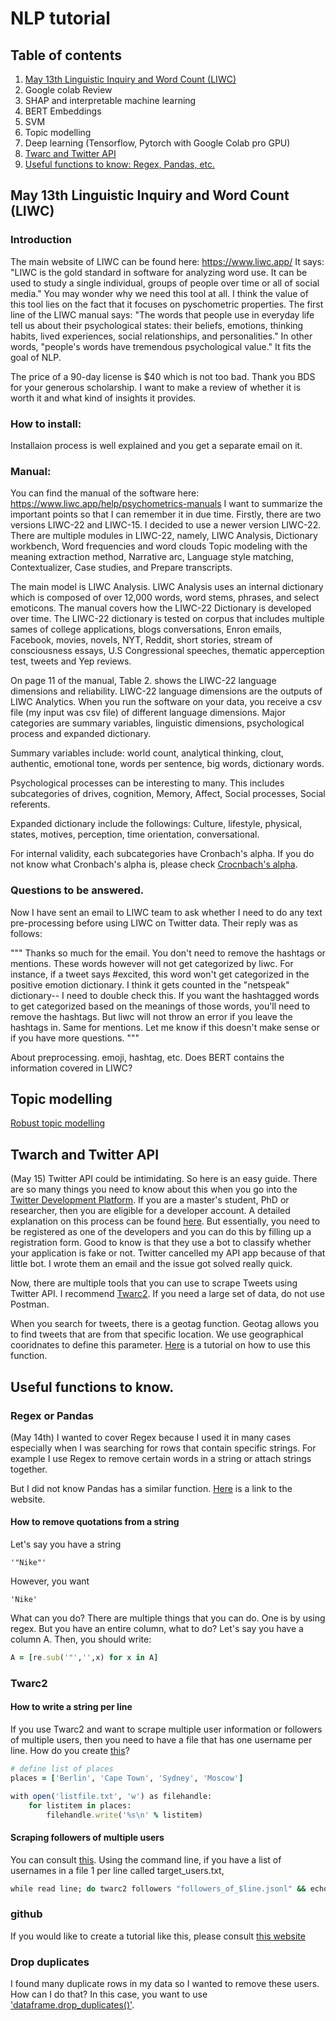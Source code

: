 # NLP tutorial

## Table of contents
1. [May 13th Linguistic Inquiry and Word Count (LIWC)](https://github.com/khyejin1231/Masters-Thesis/blob/main/Tutorial.md#may-13th-linguistic-inquiry-and-word-count-liwc)
2. Google colab Review
3. SHAP and interpretable machine learning
4. BERT Embeddings
5. SVM 
6. Topic modelling
7. Deep learning (Tensorflow, Pytorch with Google Colab pro GPU)
8. [Twarc and Twitter API](https://github.com/khyejin1231/Masters-Thesis/blob/main/Tutorial.md#twarch-and-twitter-api) 
9. [Useful functions to know: Regex, Pandas, etc.](https://github.com/khyejin1231/Masters-Thesis/blob/main/Tutorial.md#regex-or-pandas)


## May 13th Linguistic Inquiry and Word Count (LIWC)
### Introduction
The main website of LIWC can be found here: https://www.liwc.app/
It says: "LIWC is the gold standard in software for analyzing word use. It can be used to study a
single individual, groups of people over time or all of social media."
You may wonder why we need this tool at all. I think the value of this tool lies on the fact that
it focuses on pyschometric properties. The first line of the LIWC manual says: "The words that
people use in everyday life tell us about their psychological states: their beliefs, emotions, 
thinking habits, lived experiences, social relationships, and personalities." In other words,
"people's words have tremendous psychological value." It fits the goal of NLP.

The price of a 90-day license is $40 which is not too bad. Thank you BDS for your generous scholarship.
I want to make a review of whether it is worth it and what kind of insights it provides.

### How to install:
Installaion process is well explained and you get a separate email on it.

### Manual:
You can find the manual of the software here: https://www.liwc.app/help/psychometrics-manuals
I want to summarize the important points so that I can remember it in due time.
Firstly, there are two versions LIWC-22 and LIWC-15. I decided to use a newer version LIWC-22.
There are multiple modules in LIWC-22, namely, LIWC Analysis, Dictionary workbench, Word frequencies and word clouds
Topic modeling with the meaning extraction method, Narrative arc, Language style matching, Contextualizer, Case studies,
and Prepare transcripts. 
 
The main model is LIWC Analysis. LIWC Analysis uses an internal dictionary which is composed of over
12,000 words, word stems, phrases, and select emoticons. The manual covers how the LIWC-22 Dictionary is developed over time.
The LIWC-22 dictionary is tested on corpus that includes multiple sames of college applications, blogs
conversations, Enron emails, Facebook, movies, novels, NYT, Reddit, short stories, stream of consciousness essays,
U.S Congressional speeches, thematic apperception test, tweets and Yep reviews.

On page 11 of the manual, Table 2. shows the LIWC-22 language dimensions and reliability. 
LIWC-22 language dimensions are the outputs of LIWC Analytics. When you run the software on your data,
you receive a csv file (my input was csv file) of different language dimensions. 
Major categories are summary variables, linguistic dimensions, psychological process and expanded dictionary.

Summary variables include: 
world count, analytical thinking, clout, authentic, emotional tone, words per sentence, big words, dictionary words.

Psychological processes can be interesting to many.
This includes subcategories of drives, cognition, Memory, Affect, Social processes, Social referents.

Expanded dictionary include the followings:
Culture, lifestyle, physical, states, motives, perception, time orientation, conversational.

For internal validity, each subcategories have Cronbach's alpha. 
If you do not know what Cronbach's alpha is, please check [Crocnbach's alpha](https://stats.oarc.ucla.edu/spss/faq/what-does-cronbachs-alpha-mean/#:~:text=Cronbach's%20alpha%20is%20a%20measure,that%20the%20measure%20is%20unidimensional).


### Questions to be answered. 
Now I have sent an email to LIWC team to ask whether I need to do any text pre-processing before using LIWC on Twitter data. Their reply was as follows:

"""
Thanks so much for the email. You don't need to remove the hashtags or
mentions. These words however will not get categorized by liwc. For
instance, if a tweet says #excited, this word won't get categorized in
the positive emotion dictionary. I think it gets counted in the
"netspeak" dictionary-- I need to double check this. If you want the
hashtagged words to get categorized based on the meanings of those
words, you'll need to remove the hashtags. But liwc will not throw an
error if you leave the hashtags in. Same for mentions. Let me know if
this doesn't make sense or if you have more questions.
"""


About preprocessing. emoji, hashtag, etc.
Does BERT contains the information covered in LIWC?

## Topic modelling
[Robust topic modelling](https://github.com/CasAndreu/rlda)


## Twarch and Twitter API
(May 15)
Twitter API could be intimidating. So here is an easy guide. There are so many things you need to know about this when you go into the [Twitter Development Platform](https://developer.twitter.com/en/docs). If you are a master's student, PhD or researcher, then you are eligible for a developer account. A detailed explanation on this process can be found [here](https://developer.twitter.com/en/docs/twitter-api/getting-started/getting-access-to-the-twitter-api). But essentially, you need to be registered as one of the developers and you can do this by filling up a registration form. Good to know is that they use a bot to classify whether your application is fake or not. Twitter cancelled my API app because of that little bot. I wrote them an email and the issue got solved really quick. 

Now, there are multiple tools that you can use to scrape Tweets using Twitter API. I recommend [Twarc2](https://twarc-project.readthedocs.io/en/latest/twarc2_en_us/). If you need a large set of data, do not use Postman. 

When you search for tweets, there is a geotag function. Geotag allows you to find tweets that are from that specific location. We use geographical cooridnates to define this parameter. [Here](https://www.tweetbinder.com/blog/twitter-geocode/) is a tutorial on how to use this function. 


## Useful functions to know.
### Regex or Pandas
(May 14th)
I wanted to cover Regex because I used it in many cases especially when I was searching for rows that contain specific strings.
For example I use Regex to remove certain words in a string or attach strings together.

But I did not know Pandas has a similar function. [Here](https://datatofish.com/substring-pandas-dataframe/) is a link to the website.

#### How to remove quotations from a string
Let's say you have a string
```
'"Nike"'
```
However, you want 
```
'Nike'
```
What can you do?
There are multiple things that you can do. One is by using regex.
But you have an entire column, what to do?
Let's say you have a column A.
Then, you should write:
```ruby
A = [re.sub('"','',x) for x in A]
```


### Twarc2
#### How to write a string per line
If you use Twarc2 and want to scrape multiple user information or followers of multiple users, then you need to have a file that has one username per line.
How do you create [this](https://www.codegrepper.com/code-examples/python/python+save+list+to+file+txt+one+per+line)?

```ruby
# define list of places
places = ['Berlin', 'Cape Town', 'Sydney', 'Moscow']

with open('listfile.txt', 'w') as filehandle:
    for listitem in places:
        filehandle.write('%s\n' % listitem)
```
#### Scraping followers of multiple users
You can consult [this](https://twittercommunity.com/t/downloading-friends-from-a-list-of-users/155024/3).
Using the command line, if you have a list of usernames in a file 1 per line called target_users.txt,
```ruby
while read line; do twarc2 followers "followers_of_$line.jsonl" && echo $line; done < target_users.txt
```



### github
If you would like to create a tutorial like this, please consult [this website](https://docs.github.com/en/get-started/writing-on-github/working-with-advanced-formatting/creating-and-highlighting-code-blocks)


### Drop duplicates
I found many duplicate rows in my data so I wanted to remove these users. 
How can I do that?
In this case, you want to use ['dataframe.drop_duplicates()'](https://www.geeksforgeeks.org/python-pandas-dataframe-drop_duplicates/).



